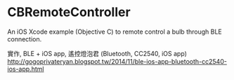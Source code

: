 CBRemoteController
==================
An iOS Xcode example (Objective C) to remote control a bulb through BLE connection.


實作, BLE + iOS app, 遙控燈泡君 (Bluetooth, CC2540, iOS app)
http://gogoprivateryan.blogspot.tw/2014/11/ble-ios-app-bluetooth-cc2540-ios-app.html

